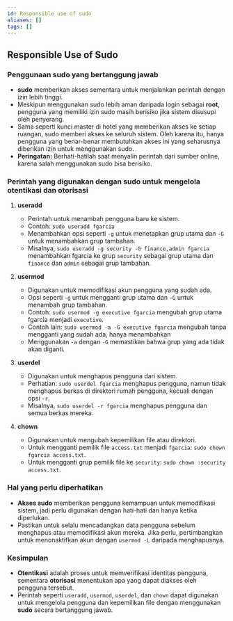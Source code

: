 ```yaml
---
id: Responsible use of sudo
aliases: []
tags: []
---
```


## Responsible Use of Sudo

### Penggunaan sudo yang bertanggung jawab
- **sudo** memberikan akses sementara untuk menjalankan perintah dengan izin lebih tinggi.
- Meskipun menggunakan sudo lebih aman daripada login sebagai **root**, pengguna yang memiliki izin sudo masih berisiko jika sistem disusupi oleh penyerang.
- Sama seperti kunci master di hotel yang memberikan akses ke setiap ruangan, sudo memberi akses ke seluruh sistem. Oleh karena itu, hanya pengguna yang benar-benar membutuhkan akses ini yang seharusnya diberikan izin untuk menggunakan sudo.
- **Peringatan:** Berhati-hatilah saat menyalin perintah dari sumber online, karena salah menggunakan sudo bisa berisiko.

### Perintah yang digunakan dengan sudo untuk mengelola otentikasi dan otorisasi
1. **useradd**
   - Perintah untuk menambah pengguna baru ke sistem.
   - Contoh: `sudo useradd fgarcia`
   - Menambahkan opsi seperti `-g` untuk menetapkan grup utama dan `-G` untuk menambahkan grup tambahan.
   - Misalnya, `sudo useradd -g security -G finance,admin fgarcia` menambahkan fgarcia ke grup `security` sebagai grup utama dan `finance` dan `admin` sebagai grup tambahan.

2. **usermod**
   - Digunakan untuk memodifikasi akun pengguna yang sudah ada.
   - Opsi seperti `-g` untuk mengganti grup utama dan `-G` untuk menambah grup tambahan.
   - Contoh: `sudo usermod -g executive fgarcia` mengubah grup utama fgarcia menjadi `executive`.
   - Contoh lain: `sudo usermod -a -G executive fgarcia` mengubah tanpa mengganti yang sudah ada, hanya menambahkan
   - Menggunakan `-a` dengan `-G` memastikan bahwa grup yang ada tidak akan diganti.

3. **userdel**
   - Digunakan untuk menghapus pengguna dari sistem.
   - Perhatian: `sudo userdel fgarcia` menghapus pengguna, namun tidak menghapus berkas di direktori rumah pengguna, kecuali dengan opsi `-r`.
   - Misalnya, `sudo userdel -r fgarcia` menghapus pengguna dan semua berkas mereka.

4. **chown**
   - Digunakan untuk mengubah kepemilikan file atau direktori.
   - Untuk mengganti pemilik file `access.txt` menjadi `fgarcia`: `sudo chown fgarcia access.txt`.
   - Untuk mengganti grup pemilik file ke `security`: `sudo chown :security access.txt`.

### Hal yang perlu diperhatikan
- **Akses sudo** memberikan pengguna kemampuan untuk memodifikasi sistem, jadi perlu digunakan dengan hati-hati dan hanya ketika diperlukan.
- Pastikan untuk selalu mencadangkan data pengguna sebelum menghapus atau memodifikasi akun mereka. Jika perlu, pertimbangkan untuk menonaktifkan akun dengan `usermod -L` daripada menghapusnya.

### Kesimpulan
- **Otentikasi** adalah proses untuk memverifikasi identitas pengguna, sementara **otorisasi** menentukan apa yang dapat diakses oleh pengguna tersebut.
- Perintah seperti `useradd`, `usermod`, `userdel`, dan `chown` dapat digunakan untuk mengelola pengguna dan kepemilikan file dengan menggunakan **sudo** secara bertanggung jawab.
